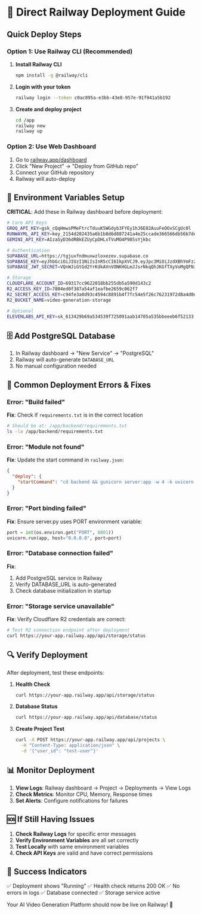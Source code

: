 # 🚀 Direct Railway Deployment Guide

## Quick Deploy Steps

### Option 1: Use Railway CLI (Recommended)

1. **Install Railway CLI**
   ```bash
   npm install -g @railway/cli
   ```

2. **Login with your token**
   ```bash
   railway login --token c0ac895a-e3bb-43e8-957e-91f941a5b192
   ```

3. **Create and deploy project**
   ```bash
   cd /app
   railway new
   railway up
   ```

### Option 2: Use Web Dashboard

1. Go to [railway.app/dashboard](https://railway.app/dashboard)
2. Click "New Project" → "Deploy from GitHub repo"
3. Connect your GitHub repository
4. Railway will auto-deploy

## 🔧 Environment Variables Setup

**CRITICAL**: Add these in Railway dashboard before deployment:

```bash
# Core API Keys
GROQ_API_KEY=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
RUNWAYML_API_KEY=key_2154d202435a6b1b8d6d887241a4e25ccade366566db56b7de2fe2aa2c133a41ee92654206db5d43b127b448e06db7774fb2625e06d35745e2ab808c11f761d4
GEMINI_API_KEY=AIzaSyD36dRBkEZUyCpDHLxTVuMO4P98SsYjkbc

# Authentication
SUPABASE_URL=https://tgjuxfndmuxwzloxezev.supabase.co
SUPABASE_KEY=eyJhbGciOiJIUzI1NiIsInR5cCI6IkpXVCJ9.eyJpc3MiOiJzdXBhYmFzZSIsInJlZiI6InRnanV4Zm5kbXV4d3psb3hlemV2Iiwicm9sZSI6ImFub24iLCJpYXQiOjE3NTEzMjkyNzEsImV4cCI6MjA2NjkwNTI3MX0.RXU5k9AGfddAvI8Rq6eUqi02suwPDPIRSWVb1eil0rA
SUPABASE_JWT_SECRET=VQnWJiGtGd2YrKdkAVnVONKHGLmJJsrNkqQhJKGfTXyVoMgQFNiNFLfXjHxQSVJmZgJlGgGhWpZrVvNhQqMfXjKrJpQnGmXhJmKzRrVnSlQhPkLlJrKzVgXsNsJkMhFzVxNxTjRmKcNzNnJkRlQfTwVmPkLzGrQnVvJpMrJzHgQrJfVvKlPrQmNmJhKhNrQxJzVjVpJyKlNhVnJzMhGhVrJzRrJyTvJhLlGmJfVhJsKlQfVxJrKzNzJhNmJz

# Storage
CLOUDFLARE_ACCOUNT_ID=69317cc9622018bb255db5a590d143c2
R2_ACCESS_KEY_ID=7804ed0f387a54af1eafbe2659c062f7
R2_SECRET_ACCESS_KEY=c94fe3a0d93c4594c8891b4f7fc54e5f26c76231972d8a4d0d8260bb6da61788
R2_BUCKET_NAME=video-generation-storage

# Optional
ELEVENLABS_API_KEY=sk_613429b69a534539f725091aab14705a535bbeeeb6f52133
```

## 🗄️ Add PostgreSQL Database

1. In Railway dashboard → "New Service" → "PostgreSQL"
2. Railway will auto-generate `DATABASE_URL`
3. No manual configuration needed

## 🚨 Common Deployment Errors & Fixes

### Error: "Build failed"
**Fix**: Check if `requirements.txt` is in the correct location
```bash
# Should be at: /app/backend/requirements.txt
ls -la /app/backend/requirements.txt
```

### Error: "Module not found"
**Fix**: Update the start command in `railway.json`:
```json
{
  "deploy": {
    "startCommand": "cd backend && gunicorn server:app -w 4 -k uvicorn.workers.UvicornWorker --host 0.0.0.0 --port $PORT"
  }
}
```

### Error: "Port binding failed"
**Fix**: Ensure server.py uses PORT environment variable:
```python
port = int(os.environ.get("PORT", 8001))
uvicorn.run(app, host="0.0.0.0", port=port)
```

### Error: "Database connection failed"
**Fix**: 
1. Add PostgreSQL service in Railway
2. Verify DATABASE_URL is auto-generated
3. Check database initialization in startup

### Error: "Storage service unavailable"
**Fix**: Verify Cloudflare R2 credentials are correct:
```bash
# Test R2 connection endpoint after deployment
curl https://your-app.railway.app/api/storage/status
```

## 🔍 Verify Deployment

After deployment, test these endpoints:

1. **Health Check**
   ```bash
   curl https://your-app.railway.app/api/storage/status
   ```

2. **Database Status**
   ```bash
   curl https://your-app.railway.app/api/database/status
   ```

3. **Create Project Test**
   ```bash
   curl -X POST https://your-app.railway.app/api/projects \
     -H "Content-Type: application/json" \
     -d '{"user_id": "test-user"}'
   ```

## 📊 Monitor Deployment

1. **View Logs**: Railway dashboard → Project → Deployments → View Logs
2. **Check Metrics**: Monitor CPU, Memory, Response times
3. **Set Alerts**: Configure notifications for failures

## 🆘 If Still Having Issues

1. **Check Railway Logs** for specific error messages
2. **Verify Environment Variables** are all set correctly
3. **Test Locally** with same environment variables
4. **Check API Keys** are valid and have correct permissions

## 🎯 Success Indicators

✅ Deployment shows "Running"
✅ Health check returns 200 OK
✅ No errors in logs
✅ Database connected
✅ Storage service active

Your AI Video Generation Platform should now be live on Railway! 🚀